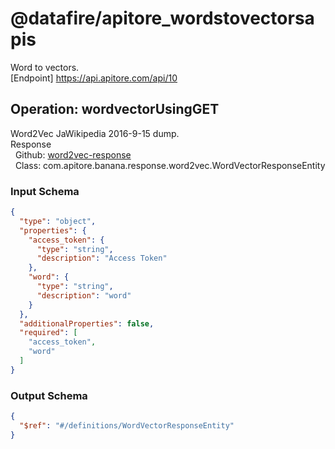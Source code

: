 # @datafire/apitore_wordstovectorsapis
Word to vectors.<BR />[Endpoint] https://api.apitore.com/api/10

## Operation: wordvectorUsingGET
Word2Vec JaWikipedia 2016-9-15 dump.<BR />Response<BR />&nbsp; Github: <a href="https://github.com/keigohtr/apitore-response-parent/tree/master/word2vec-response">word2vec-response</a><BR />&nbsp; Class: com.apitore.banana.response.word2vec.WordVectorResponseEntity<BR />

### Input Schema
```json
{
  "type": "object",
  "properties": {
    "access_token": {
      "type": "string",
      "description": "Access Token"
    },
    "word": {
      "type": "string",
      "description": "word"
    }
  },
  "additionalProperties": false,
  "required": [
    "access_token",
    "word"
  ]
}
```
### Output Schema
```json
{
  "$ref": "#/definitions/WordVectorResponseEntity"
}
```
